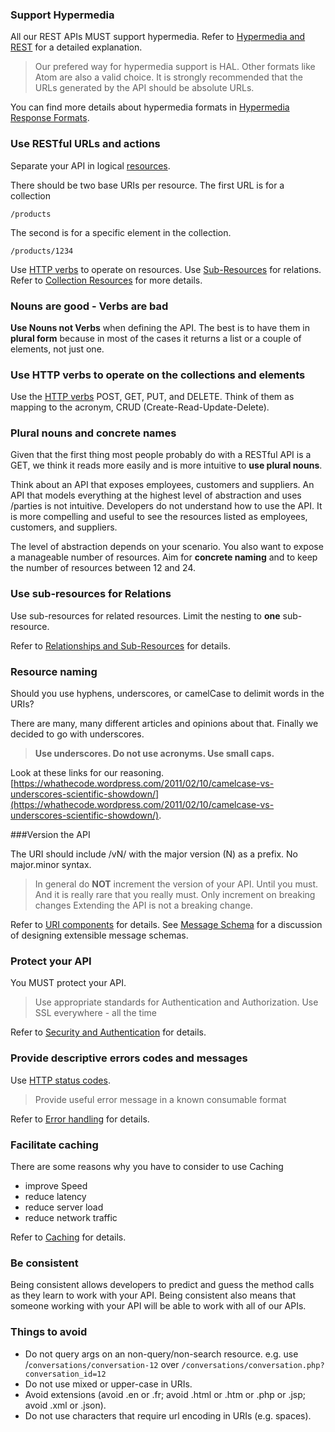 ### Support Hypermedia

All our REST APIs MUST support hypermedia. Refer to [Hypermedia and REST](hypermedia-and-rest.md) for a detailed explanation.
> Our prefered way for hypermedia support is HAL. Other formats like Atom are also a valid choice. It is strongly recommended that the URLs generated by the API should be absolute URLs.
  
You can find more details about hypermedia formats in [Hypermedia Response Formats](response-format.md).

### Use RESTful URLs and actions

Separate your API in logical [resources](resources.md).

There should be two base URIs per resource. The first URL is for a collection

	/products

The second is for a specific element in the collection.

	/products/1234
 
Use [HTTP verbs](http-verbs.md) to operate on resources.
Use [Sub-Resources](relationships-and-sub-resources.md) for relations.
Refer to [Collection Resources](collection-resources.md) for more details.

### Nouns are good - Verbs are bad

**Use Nouns not Verbs** when defining the API. The best is to have them in **plural form** because in most of the cases it returns a list or a couple of elements, not just one.

### Use HTTP verbs to operate on the collections and elements

Use the [HTTP verbs](http-verbs.md) POST, GET, PUT, and DELETE. 
Think of them as mapping to the acronym, CRUD (Create-Read-Update-Delete).

### Plural nouns and concrete names

Given that the first thing most people probably do with a RESTful API is a GET, we think it reads more easily and is more intuitive to **use plural nouns**.

Think about an API that exposes employees, customers and suppliers. An API that models everything at the highest level of abstraction and uses /parties is not intuitive. Developers do not understand how to use the API. It is more compelling and useful to see the resources listed as employees, customers, and suppliers.

The level of abstraction depends on your scenario. You also want to expose a manageable number of resources. Aim for **concrete naming** and to keep the number of resources between 12 and 24.

### Use sub-resources for Relations

Use sub-resources for related resources. Limit the nesting to **one** sub-resource.   

Refer to [Relationships and Sub-Resources](relationships-and-sub-resources.md) for details.

### Resource naming

Should you use hyphens, underscores, or camelCase to delimit words in the URIs?

There are many, many different articles and opinions about that. Finally we decided to go with underscores.

> **Use underscores. Do not use acronyms. Use small caps.**

Look at these links for our reasoning. [https://whathecode.wordpress.com/2011/02/10/camelcase-vs-underscores-scientific-showdown/](https://whathecode.wordpress.com/2011/02/10/camelcase-vs-underscores-scientific-showdown/).

###Version the API

The URI should include /vN/ with the major version (N) as a prefix. No major.minor syntax.

> In general do **NOT** increment the version of your API. Until you must. And it is really rare that you really must. Only increment on breaking changes Extending the API is not a breaking change.  

Refer to [URI components](uri-components.md) for details. See [Message Schema](message-schema.md) for a discussion of designing extensible message schemas.

### Protect your API
You MUST protect your API.

> Use appropriate standards for Authentication and Authorization. Use SSL everywhere - all the time

Refer to [Security and Authentication](security-and-authentication.md) for details.

### Provide descriptive errors codes and messages

Use [HTTP status codes](http-status-codes.md).

> Provide useful error message in a known consumable format

Refer to [Error handling](error-handling.md) for details.

### Facilitate caching
There are some reasons why you have to consider to use Caching

- improve Speed
- reduce latency
- reduce server load
- reduce network traffic 

Refer to [Caching](caching.md) for details.

### Be consistent

Being consistent allows developers to predict and guess the method calls as they learn to work with your API. Being consistent also means that someone working with your API will be able to work with all of our APIs.

### Things to avoid
- Do not query args on an non-query/non-search resource. e.g. use /`conversations/conversation-12` over `/conversations/conversation.php?conversation_id=12`
- Do not use mixed or upper-case in URIs.
- Avoid extensions (avoid .en or .fr; avoid .html or .htm or .php or .jsp; avoid .xml or .json).
- Do not use characters that require url encoding in URIs (e.g. spaces).
